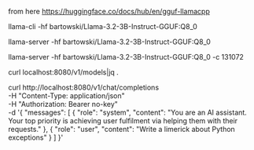 from here
https://huggingface.co/docs/hub/en/gguf-llamacpp

llama-cli -hf bartowski/Llama-3.2-3B-Instruct-GGUF:Q8_0

llama-server -hf bartowski/Llama-3.2-3B-Instruct-GGUF:Q8_0

llama-server -hf bartowski/Llama-3.2-3B-Instruct-GGUF:Q8_0 -c 131072

curl localhost:8080/v1/models|jq .

curl http://localhost:8080/v1/chat/completions \
-H "Content-Type: application/json" \
-H "Authorization: Bearer no-key" \
-d '{
"messages": [
    {
        "role": "system",
        "content": "You are an AI assistant. Your top priority is achieving user fulfilment via helping them with their requests."
    },
    {
        "role": "user",
        "content": "Write a limerick about Python exceptions"
    }
  ]
}'
